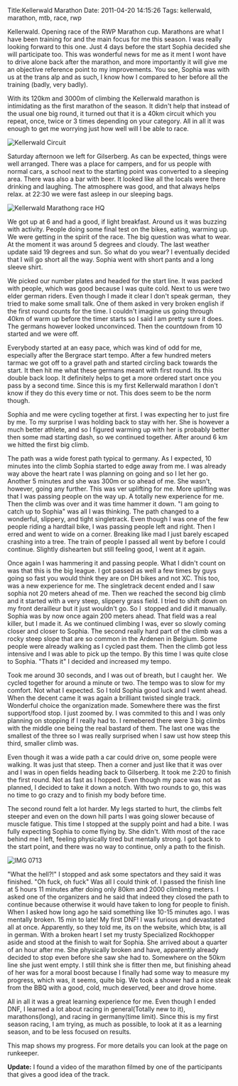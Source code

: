 Title:Kellerwald Marathon
Date: 2011-04-20 14:15:26
Tags: kellerwald, marathon, mtb, race, rwp

Kellerwald. Opening race of the RWP Marathon cup. Marathons are what I have
been training for and the main focus for me this season. I was really looking
forward to this one. Just 4 days before the start Sophia decided she will
participate too. This was wonderful news for me as it ment I wont have to
drive alone back after the marathon, and more importantly it will give me an
objective reference point to my improvements. You see, Sophia was with us at
the trans alp and as such, I know how I compared to her before all the
training (badly, very badly).

With its 120km and 3000m of climbing the Kellerwald marathon is intimidating
as the first marathon of the season. It didn't help that instead of the usual
one big round, it turned out that it is a 40km circuit which you repeat, once,
twice or 3 times depending on your category. All in all it was enough to get
me worrying just how well will I be able to race.

![Kellerwald Circuit](/blog/images/kellerwaldround.jpg)

Saturday afternoon we left for Gilserberg. As can be expected, things were
well arranged. There was a place for campers, and for us people with normal
cars, a school next to the starting point was converted to a sleeping area.
There was also a bar with beer. It looked like all the locals were there
drinking and laughing. The atmosphere was good, and that always helps relax.
at 22:30 we were fast asleep in our sleeping bags.

![Kellerwald Marathong race HQ](/blog/images/racecentral.jpg)

We got up at 6 and had a good, if light breakfast. Around us it was buzzing
with activity. People doing some final test on the bikes, eating, warming up.
We were getting in the spirit of the race. The big question was what to wear.
At the moment it was around 5 degrees and cloudy. The last weather update said
19 degrees and sun. So what do you wear? I eventually decided that I will go
short all the way. Sophia went with short pants and a long sleeve shirt.

We picked our number plates and headed for the start line. It was packed with
people, which was good because I was quite cold. Next to us were two elder
german riders. Even though I made it clear I don't speak german,  they tried
to make some small talk. One of them asked in very broken english if the first
round counts for the time. I couldn't imagine us going through 40km of warm up
before the timer starts so I said I am pretty sure it does. The germans
however looked unconvinced. Then the countdown from 10 started and we were
off.

Everybody started at an easy pace, which was kind of odd for me, especially
after the Bergrace start tempo. After a few hundred meters tarmac we got off
to a gravel path and started circling back towards the start. It then hit me
what these germans meant with first round. Its this double back loop. It
definitely helps to get a more ordered start once you pass by a second time.
Since this is my first Kellerwald marathon I don't know if they do this every
time or not. This does seem to be the norm though.

Sophia and me were cycling together at first. I was expecting her to just fire
by me. To my surprise I was holding back to stay with her. She is however a
much better athlete, and so I figured warming up with her is probably better
then some mad starting dash, so we continued together. After around 6 km we
hitted the first big climb.

The path was a wide forest path typical to germany. As I expected, 10 minutes
into the climb Sophia started to edge away from me. I was already way above
the heart rate I was planning on going and so I let her go. Another 5 minutes
and she was 300m or so ahead of me. She wasn't, however, going any further.
This was ver uplifting for me. More uplifting was that I was passing people on
the way up. A totally new experience for me. Then the climb was over and it
was time hammer it down. "I am going to catch up to Sophia" was all I was
thinking. The path changed to a wonderful, slippery, and tight singletrack.
Even though I was one of the few people riding a hardtail bike, I was passing
people left and right. Then I erred and went to wide on a corner. Breaking
like mad I just barely escaped crashing into a tree. The train of people I
passed all went by before I could continue. Slightly dishearten but still
feeling good, I went at it again.

Once again I was hammering it and passing people. What I didn't count on was
that this is the big league. I got passed as well a few times by guys going so
fast you would think they are on DH bikes and not XC. This too, was a new
experience for me. The singletrack decent ended and I saw sophia not 20 meters
ahead of me. Then we reached the second big climb and it started with a very
steep, slippery grass field. I tried to shift down on my front derailleur but
it just wouldn't go. So I  stopped and did it manually. Sophia was by now once
again 200 meters ahead. That field was a real killer, but I made it. As we
continued climbing I was, ever so slowly coming closer and closer to Sophia.
The second really hard part of the climb was a rocky steep slope that are so
common in the Ardenen in Belgium. Some people were already walking as I cycled
past them. Then the climb got less intensive and I was able to pick up the
tempo. By this time I was quite close to Sophia. "Thats it" I decided and
increased my tempo.

Took me around 30 seconds, and I was out of breath, but I caught her.  We
cycled together for around a minute or two. The tempo was to slow for my
comfort. Not what I expected. So I told Sophia good luck and I went ahead.
When the decent came it was again a brilliant twisted single track. Wonderful
choice the organization made. Somewhere there was the first support/food stop.
I just zoomed by. I was commited to this and I was only planning on stopping
if I really had to. I remebered there were 3 big climbs with the middle one
being the real bastard of them. The last one was the smallest of the three so
I was really surprised when I saw ust how steep this third, smaller climb was.

Even though it was a wide path a car could drive on, some people were walking.
It was just that steep. Then a corner and just like that it was over and I was
in open fields heading back to Gilserberg. It took me 2:20 to finish the first
round. Not as fast as I hopped. Even though my pace was not as planned, I
decided to take it down a notch. With two rounds to go, this was no time to go
crazy and to finish my body before time.

The second round felt a lot harder. My legs started to hurt, the climbs felt
steeper and even on the down hill parts I was going slower because of muscle
fatigue. This time I stopped at the supply point and had a bite. I was fully
expecting Sophia to come flying by. She didn't. With most of the race behind
me I left, feeling physically tired but mentally strong. I got back to the
start point, and there was no way to continue, only a path to the finish.

![IMG 0713](/blog/images/img_0713.jpg)

"What the hell?!" I stopped and ask some spectators and they said it was
finished. "Oh fuck, oh fuck" Was all I could think of. I passed the finish
line at 5 hours 11 minutes after doing only 80km and 2000 climbing meters. I
asked one of the organizers and he said that indeed they closed the path to
continue because otherwise it would have taken to long for people to finish.
When I asked how long ago he said something like 10-15 minutes ago. I was
mentally broken. 15 min to late! My first DNF! I was furious and devastated
all at once. Apparently, so they told me, its on the website, which btw, is
all in german. With a broken heart I set my trusty Specialized Rockhopper
aside and stood at the finish to wait for Sophia. She arrived about a quarter
of an hour after me. She physically broken and have, apparently already
decided to stop even before she saw she had to. Somewhere on the 50km line she
just went empty. I still think she is fitter then me, but finishing ahead of
her was for a moral boost because I finally had some way to measure my
progress, which was, it seems, quite big. We took a shower had a nice steak
from the BBQ with a good, cold, much deserved, beer and drove home.

All in all it was a great learning experience for me. Even though I ended DNF,
I learned a lot about racing in general(Totally new to it), marathons(long),
and racing in germany(time limit). Since this is my first season racing, I am
trying, as much as possible, to look at it as a learning season, and to be
less focused on results.

This map shows my progress. For more details you can look at the page on
runkeeper.

**Update:** I found a video of the marathon filmed by one of the participants that gives a good idea of the track.

